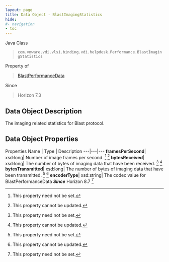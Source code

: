 ```yaml
---
layout: page
title: Data Object - BlastImagingStatistics
hide:
#- navigation
- toc
---
```






Java Class
> `com.vmware.vdi.vlsi.binding.vdi.helpdesk.Performance.BlastImagingStatistics`

Property of
> [BlastPerformanceData](vdi.helpdesk.Performance.BlastPerformanceData.md#field_detail)

Since
> Horizon 7.3


## Data Object Description

The imaging related statistics for Blast protocol.

## Data Object Properties
Properties
Name |  Type |  Description
---|---|---
**framesPerSecond**|  xsd:long|  Number of image frames per second. [^1] [^2]
**bytesReceived**|  xsd:long|  The number of bytes of imaging data that have been received. [^1] [^2]
**bytesTransmitted**|  xsd:long|  The number of bytes of imaging data that have been transmitted. [^1] [^2]
**encoderType**|  xsd:string|  The codec value for BlastPerformanceData  **_Since_** Horizon 8.7 [^1]


 


[^1]: This property need not be set.
[^2]: This property cannot be updated.